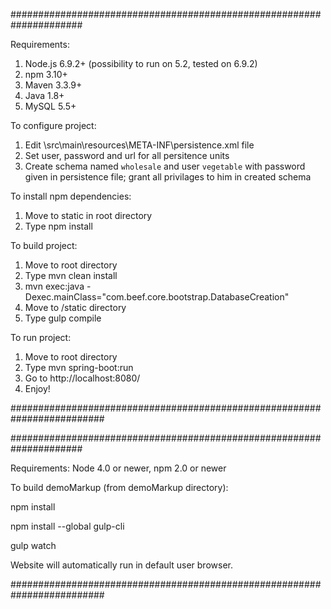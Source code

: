 #####################################################################

Requirements:

1. Node.js 6.9.2+ (possibility to run on 5.2, tested on 6.9.2)
2. npm  3.10+
3. Maven 3.3.9+
4. Java 1.8+
5. MySQL 5.5+

To configure project:

1. Edit \src\main\resources\META-INF\persistence.xml file
2. Set user, password and url for all persitence units
3. Create schema named `wholesale` and user `vegetable` with password given in persistence file; grant all privilages to him in created schema

To install npm dependencies:

1. Move to static in root directory
2. Type npm install

To build project:

1. Move to root directory
2. Type mvn clean install
3. mvn exec:java -Dexec.mainClass="com.beef.core.bootstrap.DatabaseCreation"
4. Move to /static directory
5. Type gulp compile

To run project:

1. Move to root directory
2. Type mvn spring-boot:run
3. Go to http://localhost:8080/
4. Enjoy!

#########################################################################

#####################################################################

Requirements:
Node 4.0 or newer,
npm  2.0 or newer

To build demoMarkup (from demoMarkup directory):

npm install

npm install --global gulp-cli

gulp watch

Website will automatically run in default user browser.


#########################################################################
